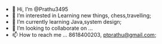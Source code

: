 - 👋 Hi, I’m @Prathu3495
- 👀 I’m interested in Learning new things, chess,travelling; 
- 🌱 I’m currently learning Java,system design;
- 💞️ I’m looking to collaborate on ...
- 📫 How to reach me ... 8618400203, ptprathu@gmail.com;

<!---
Prathu3495/Prathu3495 is a ✨ special ✨ repository because its `README.md` (this file) appears on your GitHub profile.
You can click the Preview link to take a look at your changes.
--->
